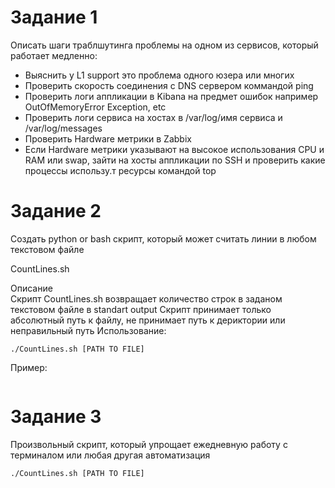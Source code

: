 # Задание 1

 Описать шаги траблшутинга проблемы на одном из сервисов, который работает медленно:

* Выяснить у L1 support это проблема одного юзера или многих
* Проверить скорость соединения с DNS сервером коммандой ping
* Проверить логи аппликации в Kibana на предмет ошибок например OutOfMemoryError Exception, etc
* Проверить логи сервиса на хостах в /var/log/имя сервиса и /var/log/messages
* Проверить Hardware метрики в Zabbix
* Если Hardware метрики указывают на высокое использования CPU и RAM или swap, зайти на хосты аппликации по SSH и проверить какие процессы использу.т ресурсы командой top 

# Задание 2 
Создать python or bash скрипт, который может считать линии в любом текстовом файле

CountLines.sh

Описание  
Скрипт CountLines.sh возвращает количество строк в заданом текстовом файле в standart output
Скрипт принимает только абсолютный путь к файлу, не принимает путь к дериктории или неправильный путь
Использование:  
```
./CountLines.sh [PATH TO FILE]
```
Пример:
```

``` 

# Задание 3  
Произвольный скрипт, который упрощает ежедневную работу с терминалом или любая другая автоматизация   
```
./CountLines.sh [PATH TO FILE]
```
